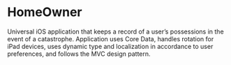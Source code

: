 # HomeOwner
Universal iOS application that keeps a record of a user’s possessions in the event of a catastrophe. Application uses Core Data, handles rotation for iPad devices, uses dynamic type and localization in accordance to user preferences, and follows the MVC design pattern.
